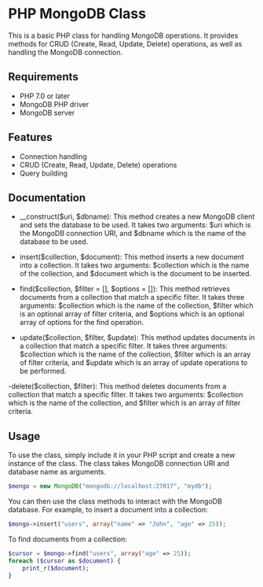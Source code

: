 # PHP MongoDB Class

This is a basic PHP class for handling MongoDB operations. It provides methods for CRUD (Create, Read, Update, Delete) operations, as well as handling the MongoDB connection.

## Requirements

- PHP 7.0 or later
- MongoDB PHP driver
- MongoDB server

## Features

- Connection handling
- CRUD (Create, Read, Update, Delete) operations
- Query building

## Documentation

- __construct($uri, $dbname): This method creates a new MongoDB client and sets the database to be used. It takes two arguments: $uri which is the MongoDB connection URI, and $dbname which is the name of the database to be used.

- insert($collection, $document): This method inserts a new document into a collection. It takes two arguments: $collection which is the name of the collection, and $document which is the document to be inserted.

- find($collection, $filter = [], $options = []): This method retrieves documents from a collection that match a specific filter. It takes three arguments: $collection which is the name of the collection, $filter which is an optional array of filter criteria, and $options which is an optional array of options for the find operation.

- update($collection, $filter, $update): This method updates documents in a collection that match a specific filter. It takes three arguments: $collection which is the name of the collection, $filter which is an array of filter criteria, and $update which is an array of update operations to be performed.

-delete($collection, $filter): This method deletes documents from a collection that match a specific filter. It takes two arguments: $collection which is the name of the collection, and $filter which is an array of filter criteria.


## Usage

To use the class, simply include it in your PHP script and create a new instance of the class. The class takes MongoDB connection URI and database name as arguments.
```php
$mongo = new MongoDB("mongodb://localhost:27017", "mydb");
```

You can then use the class methods to interact with the MongoDB database. For example, to insert a document into a collection:

```php
$mongo->insert("users", array("name" => "John", "age" => 25));
```

To find documents from a collection:

```php
$cursor = $mongo->find("users", array("age" => 25));
foreach ($cursor as $document) {
    print_r($document);
}
```
 


